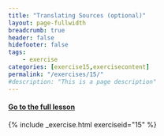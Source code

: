 ```yaml
---
title: "Translating Sources (optional)"
layout: page-fullwidth
breadcrumb: true
header: false
hidefooter: false
tags:
    - exercise
categories: [exercise15,exercisecontent]
permalink: "/exercises/15/"
#description: "This is a page description"
---
```

<h4><a href="{{ site.url }}{{ site.baseurl }}/modules/2/d">Go to the full lesson</a></h4>
{% include _exercise.html exerciseid="15" %}
